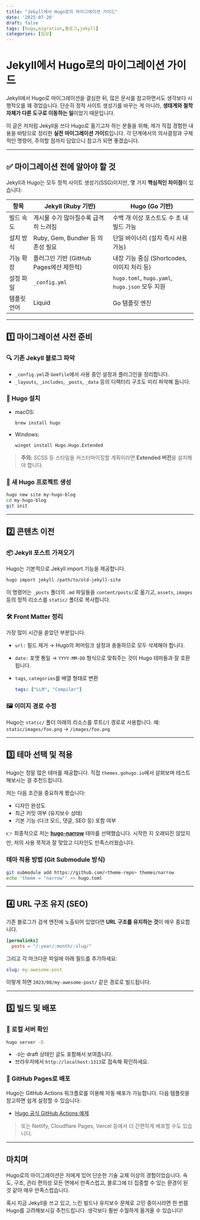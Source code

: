 ```yaml
---
title: "Jekyll에서 Hugo로의 마이그레이션 가이드"
date: '2025-07-20'
draft: false
tags: [hugo,migration,블로그,jekyll]
categories: [일상]
---
```



# Jekyll에서 Hugo로의 마이그레이션 가이드

Jekyll에서 Hugo로 마이그레이션을 결심한 뒤, 많은 문서를 참고하면서도 생각보다 시행착오를 꽤 겪었습니다. 단순히 정적 사이트 생성기를 바꾸는 게 아니라, **생태계와 철학 자체가 다른 도구로 이동하는 일**이었기 때문입니다.

이 글은 저처럼 Jekyll을 쓰다 Hugo로 옮기고자 하는 분들을 위해, 제가 직접 경험한 내용을 바탕으로 정리한 **실전 마이그레이션 가이드**입니다. 각 단계에서의 의사결정과 구체적인 명령어, 주의할 점까지 담았으니 참고가 되면 좋겠습니다.

---

## ✅ 마이그레이션 전에 알아야 할 것

Jekyll과 Hugo는 모두 정적 사이트 생성기(SSG)이지만, 몇 가지 **핵심적인 차이점**이 있습니다:

| 항목        | Jekyll (Ruby 기반)                      | Hugo (Go 기반)                                  |
| ----------- | --------------------------------------- | ----------------------------------------------- |
| 빌드 속도   | 게시물 수가 많아질수록 급격히 느려짐    | 수백 개 이상 포스트도 수 초 내 빌드 가능        |
| 설치 방식   | Ruby, Gem, Bundler 등 의존성 필요       | 단일 바이너리 (설치 즉시 사용 가능)             |
| 기능 확장   | 플러그인 기반 (GitHub Pages에선 제한적) | 내장 기능 중심 (Shortcodes, 이미지 처리 등)     |
| 설정 파일   | `_config.yml`                           | `hugo.toml`, `hugo.yaml`, `hugo.json` 모두 지원 |
| 템플릿 언어 | Liquid                                  | Go 템플릿 엔진                                  |

---

## 1️⃣ 마이그레이션 사전 준비

### 🔍 기존 Jekyll 블로그 파악

* `_config.yml`과 `Gemfile`에서 사용 중인 설정과 플러그인을 정리합니다.
* `_layouts`, `_includes`, `_posts`, `_data` 등의 디렉터리 구조도 미리 파악해 둡니다.

### 💾 Hugo 설치

* macOS:

  ```bash
  brew install hugo
  ```
* Windows:

  ```bash
  winget install Hugo.Hugo.Extended
  ```

> **주의:** SCSS 등 스타일을 커스터마이징할 계획이라면 **Extended 버전**을 설치해야 합니다.

### 📁 새 Hugo 프로젝트 생성

```bash
hugo new site my-hugo-blog
cd my-hugo-blog
git init
```

---

## 2️⃣ 콘텐츠 이전

### 📦 Jekyll 포스트 가져오기

Hugo는 기본적으로 Jekyll import 기능을 제공합니다.

```bash
hugo import jekyll /path/to/old-jekyll-site
```

이 명령어는 `_posts` 폴더의 `.md` 파일들을 `content/posts/`로 옮기고, `assets`, `images` 등의 정적 리소스를 `static/` 폴더로 복사합니다.

### 🛠 Front Matter 정리

가장 많이 시간을 쏟았던 부분입니다.

* `url:` 필드 제거
  → Hugo의 퍼머링크 설정과 충돌하므로 모두 삭제해야 합니다.
* `date:` 포맷 통일
  → `YYYY-MM-DD` 형식으로 맞춰주는 것이 Hugo 테마들과 잘 호환됩니다.
* `tags`, `categories`를 배열 형태로 변환

  ```yaml
  tags: ["LLM", "Compiler"]
  ```

### 🖼 이미지 경로 수정

Hugo는 `static/` 폴더 아래의 리소스를 루트(`/`) 경로로 사용합니다.
예: `static/images/foo.png` → `/images/foo.png`

---

## 3️⃣ 테마 선택 및 적용

Hugo는 정말 많은 테마를 제공합니다. 직접 `themes.gohugo.io`에서 살펴보며 테스트해보시는 걸 추천드립니다.

저는 다음 조건을 중요하게 봤습니다:

* 디자인 완성도
* 최근 커밋 여부 (유지보수 상태)
* 기본 기능 (다크 모드, 댓글, SEO 등) 포함 여부

👉 최종적으로 저는 [**hugo-narrow**](https://themes.gohugo.io/themes/hugo-narrow/) 테마를 선택했습니다. 시작한 지 오래되진 않았지만, 저의 사용 목적과 잘 맞았고 디자인도 만족스러웠습니다.

### 테마 적용 방법 (Git Submodule 방식)

```bash
git submodule add https://github.com/<theme-repo> themes/narrow
echo 'theme = "narrow"' >> hugo.toml
```

---

## 4️⃣ URL 구조 유지 (SEO)

기존 블로그가 검색 엔진에 노출되어 있었다면 **URL 구조를 유지하는 것**이 매우 중요합니다.

```toml
[permalinks]
  posts = "/:year/:month/:slug/"
```

그리고 각 마크다운 파일에 아래 필드를 추가하세요:

```yaml
slug: my-awesome-post
```

이렇게 하면 `2023/08/my-awesome-post/` 같은 경로로 빌드됩니다.

---

## 5️⃣ 빌드 및 배포

### 🔄 로컬 서버 확인

```bash
hugo server -D
```

* `-D`는 draft 상태인 글도 포함해서 보여줍니다.
* 브라우저에서 `http://localhost:1313`로 접속해 확인하세요.

### 🚀 GitHub Pages로 배포

Hugo는 GitHub Actions 워크플로를 이용해 자동 배포가 가능합니다. 다음 템플릿을 참고하면 쉽게 설정할 수 있습니다:

* [Hugo 공식 GitHub Actions 예제](https://github.com/peaceiris/actions-hugo)

> 또는 Netlify, Cloudflare Pages, Vercel 등에서 더 간편하게 배포할 수도 있습니다.

---

## 마치며

Hugo로의 마이그레이션은 저에게 있어 단순한 기술 교체 이상의 경험이었습니다.
속도, 구조, 관리 편의성 모든 면에서 만족스럽고, 블로그에 더 집중할 수 있는 환경이 된 것 같아 매우 만족스럽습니다.

혹시 지금 Jekyll을 쓰고 있고, 느린 빌드나 유지보수 문제로 고민 중이시라면 한 번쯤 Hugo를 고려해보시길 추천드립니다. 생각보다 훨씬 수월하게 옮겨올 수 있습니다!

